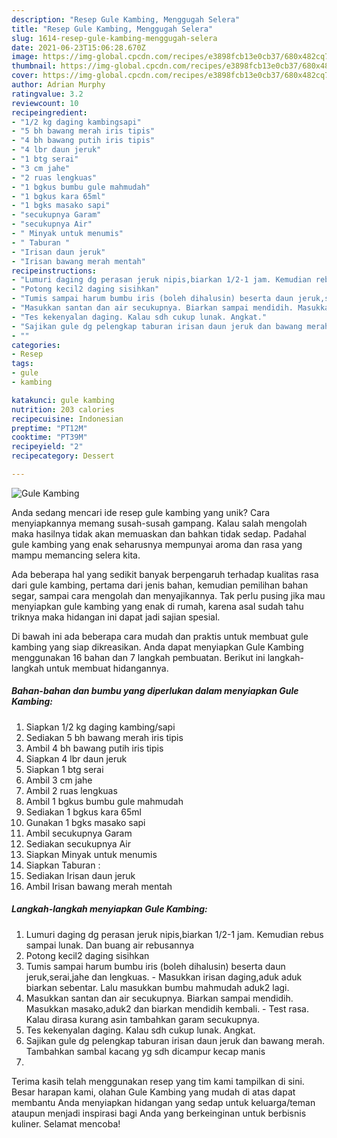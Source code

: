 ```yaml
---
description: "Resep Gule Kambing, Menggugah Selera"
title: "Resep Gule Kambing, Menggugah Selera"
slug: 1614-resep-gule-kambing-menggugah-selera
date: 2021-06-23T15:06:28.670Z
image: https://img-global.cpcdn.com/recipes/e3898fcb13e0cb37/680x482cq70/gule-kambing-foto-resep-utama.jpg
thumbnail: https://img-global.cpcdn.com/recipes/e3898fcb13e0cb37/680x482cq70/gule-kambing-foto-resep-utama.jpg
cover: https://img-global.cpcdn.com/recipes/e3898fcb13e0cb37/680x482cq70/gule-kambing-foto-resep-utama.jpg
author: Adrian Murphy
ratingvalue: 3.2
reviewcount: 10
recipeingredient:
- "1/2 kg daging kambingsapi"
- "5 bh bawang merah iris tipis"
- "4 bh bawang putih iris tipis"
- "4 lbr daun jeruk"
- "1 btg serai"
- "3 cm jahe"
- "2 ruas lengkuas"
- "1 bgkus bumbu gule mahmudah"
- "1 bgkus kara 65ml"
- "1 bgks masako sapi"
- "secukupnya Garam"
- "secukupnya Air"
- " Minyak untuk menumis"
- " Taburan "
- "Irisan daun jeruk"
- "Irisan bawang merah mentah"
recipeinstructions:
- "Lumuri daging dg perasan jeruk nipis,biarkan 1/2-1 jam. Kemudian rebus sampai lunak. Dan buang air rebusannya"
- "Potong kecil2 daging sisihkan"
- "Tumis sampai harum bumbu iris (boleh dihalusin) beserta daun jeruk,serai,jahe dan lengkuas.  Masukkan irisan daging,aduk aduk biarkan sebentar. Lalu masukkan bumbu mahmudah aduk2 lagi."
- "Masukkan santan dan air secukupnya. Biarkan sampai mendidih. Masukkan masako,aduk2 dan biarkan mendidih kembali. Test rasa. Kalau dirasa kurang asin tambahkan garam secukupnya."
- "Tes kekenyalan daging. Kalau sdh cukup lunak. Angkat."
- "Sajikan gule dg pelengkap taburan irisan daun jeruk dan bawang merah. Tambahkan sambal kacang yg sdh dicampur kecap manis"
- ""
categories:
- Resep
tags:
- gule
- kambing

katakunci: gule kambing 
nutrition: 203 calories
recipecuisine: Indonesian
preptime: "PT12M"
cooktime: "PT39M"
recipeyield: "2"
recipecategory: Dessert

---
```



![Gule Kambing](https://img-global.cpcdn.com/recipes/e3898fcb13e0cb37/680x482cq70/gule-kambing-foto-resep-utama.jpg)

Anda sedang mencari ide resep gule kambing yang unik? Cara menyiapkannya memang susah-susah gampang. Kalau salah mengolah maka hasilnya tidak akan memuaskan dan bahkan tidak sedap. Padahal gule kambing yang enak seharusnya mempunyai aroma dan rasa yang mampu memancing selera kita.

Ada beberapa hal yang sedikit banyak berpengaruh terhadap kualitas rasa dari gule kambing, pertama dari jenis bahan, kemudian pemilihan bahan segar, sampai cara mengolah dan menyajikannya. Tak perlu pusing jika mau menyiapkan gule kambing yang enak di rumah, karena asal sudah tahu triknya maka hidangan ini dapat jadi sajian spesial.




Di bawah ini ada beberapa cara mudah dan praktis untuk membuat gule kambing yang siap dikreasikan. Anda dapat menyiapkan Gule Kambing menggunakan 16 bahan dan 7 langkah pembuatan. Berikut ini langkah-langkah untuk membuat hidangannya.

<!--inarticleads1-->

##### Bahan-bahan dan bumbu yang diperlukan dalam menyiapkan Gule Kambing:

1. Siapkan 1/2 kg daging kambing/sapi
1. Sediakan 5 bh bawang merah iris tipis
1. Ambil 4 bh bawang putih iris tipis
1. Siapkan 4 lbr daun jeruk
1. Siapkan 1 btg serai
1. Ambil 3 cm jahe
1. Ambil 2 ruas lengkuas
1. Ambil 1 bgkus bumbu gule mahmudah
1. Sediakan 1 bgkus kara 65ml
1. Gunakan 1 bgks masako sapi
1. Ambil secukupnya Garam
1. Sediakan secukupnya Air
1. Siapkan  Minyak untuk menumis
1. Siapkan  Taburan :
1. Sediakan Irisan daun jeruk
1. Ambil Irisan bawang merah mentah




<!--inarticleads2-->

##### Langkah-langkah menyiapkan Gule Kambing:

1. Lumuri daging dg perasan jeruk nipis,biarkan 1/2-1 jam. Kemudian rebus sampai lunak. Dan buang air rebusannya
1. Potong kecil2 daging sisihkan
1. Tumis sampai harum bumbu iris (boleh dihalusin) beserta daun jeruk,serai,jahe dan lengkuas.  - Masukkan irisan daging,aduk aduk biarkan sebentar. Lalu masukkan bumbu mahmudah aduk2 lagi.
1. Masukkan santan dan air secukupnya. Biarkan sampai mendidih. Masukkan masako,aduk2 dan biarkan mendidih kembali. - Test rasa. Kalau dirasa kurang asin tambahkan garam secukupnya.
1. Tes kekenyalan daging. Kalau sdh cukup lunak. Angkat.
1. Sajikan gule dg pelengkap taburan irisan daun jeruk dan bawang merah. Tambahkan sambal kacang yg sdh dicampur kecap manis
1. 




Terima kasih telah menggunakan resep yang tim kami tampilkan di sini. Besar harapan kami, olahan Gule Kambing yang mudah di atas dapat membantu Anda menyiapkan hidangan yang sedap untuk keluarga/teman ataupun menjadi inspirasi bagi Anda yang berkeinginan untuk berbisnis kuliner. Selamat mencoba!
